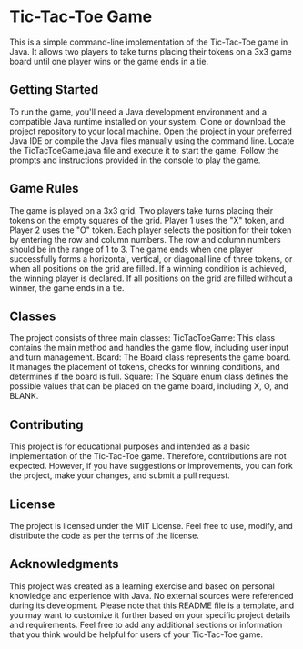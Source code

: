 # Tic-Tac-Toe Game
This is a simple command-line implementation of the Tic-Tac-Toe game in Java. It allows two players to take turns placing their tokens on a 3x3 game board until one player wins or the game ends in a tie.

## Getting Started
To run the game, you'll need a Java development environment and a compatible Java runtime installed on your system.
Clone or download the project repository to your local machine.
Open the project in your preferred Java IDE or compile the Java files manually using the command line.
Locate the TicTacToeGame.java file and execute it to start the game.
Follow the prompts and instructions provided in the console to play the game.

## Game Rules
The game is played on a 3x3 grid.
Two players take turns placing their tokens on the empty squares of the grid.
Player 1 uses the "X" token, and Player 2 uses the "O" token.
Each player selects the position for their token by entering the row and column numbers.
The row and column numbers should be in the range of 1 to 3.
The game ends when one player successfully forms a horizontal, vertical, or diagonal line of three tokens, or when all positions on the grid are filled.
If a winning condition is achieved, the winning player is declared.
If all positions on the grid are filled without a winner, the game ends in a tie.

## Classes
The project consists of three main classes:
TicTacToeGame: This class contains the main method and handles the game flow, including user input and turn management.
Board: The Board class represents the game board. It manages the placement of tokens, checks for winning conditions, and determines if the board is full.
Square: The Square enum class defines the possible values that can be placed on the game board, including X, O, and BLANK.

## Contributing
This project is for educational purposes and intended as a basic implementation of the Tic-Tac-Toe game. Therefore, contributions are not expected. However, if you have suggestions or improvements, you can fork the project, make your changes, and submit a pull request.

## License
The project is licensed under the MIT License. Feel free to use, modify, and distribute the code as per the terms of the license.

## Acknowledgments
This project was created as a learning exercise and based on personal knowledge and experience with Java. No external sources were referenced during its development.
Please note that this README file is a template, and you may want to customize it further based on your specific project details and requirements.
Feel free to add any additional sections or information that you think would be helpful for users of your Tic-Tac-Toe game.
